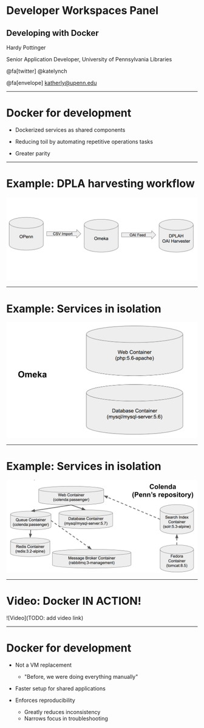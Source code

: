 # Developer Workspaces Panel
## Developing with Docker

Hardy Pottinger

Senior Application Developer, University of Pennsylvania Libraries

@fa[twitter] @katelynch

@fa[envelope] katherly@upenn.edu

---
# Docker for development

* Dockerized services as shared components

* Reducing toil by automating repetitive operations tasks
* Greater parity

---
# Example: DPLA harvesting workflow

![DPLA workflow chart](assets/images/dpla_workflow.png)

---
# Example: Services in isolation

![Omeka services chart](assets/images/omeka_services.png)

---
# Example: Services in isolation

![Colenda services chart](assets/images/colenda_services.png)

---
# Video: Docker IN ACTION!

![Video](TODO: add video link)

---
# Docker for development

* Not a VM replacement
  * "Before, we were doing everything manually"

* Faster setup for shared applications

* Enforces reproducibility
  * Greatly reduces inconsistency
  * Narrows focus in troubleshooting
